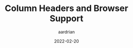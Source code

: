 ---
author: aardrian
date: 2022-02-20
tags:
  - accessibility
  - html
  - semantics
target_url: https://adrianroselli.com/2022/02/column-headers-and-browser-support.html
title: Column Headers and Browser Support
---
